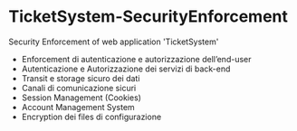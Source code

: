 # TicketSystem-SecurityEnforcement
Security Enforcement of web application 'TicketSystem'

- Enforcement di autenticazione e autorizzazione dell’end-user
- Autenticazione e Autorizzazione dei servizi di back-end
- Transit e storage sicuro dei dati
- Canali di comunicazione sicuri
- Session Management (Cookies)
- Account Management System
- Encryption dei files di configurazione
